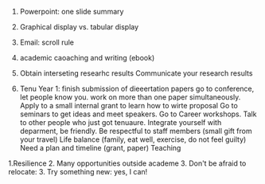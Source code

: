 




1. Powerpoint: one slide summary

2. Graphical display vs. tabular display

3. Email: scroll rule


1. academic caoaching and writing (ebook)
2. Obtain interseting researhc results
   Communicate your research results
3. Tenu 
Year 1: finish submission of dieeertation papers
    go to conference, let people know you.
   work on more than one paper simultaneously.
   Apply to a small internal grant to learn how to wirte proposal
    Go to seminars to get ideas and meet speakers. 
    Go to Career workshops.
     Talk to other people who just got tenuaure.
     Integrate yourself with deparment, be friendly.
     Be respectful to staff members (small gift from your travel)
     Life balance (family, eat well, exercise, do not feel guilty)
     Need a plan and timeline (grant, paper)
Teaching


1.Resilience
2. Many opportunities outside academe
3. Don't be afraid to relocate: 
3. Try something new: yes, I can! 
